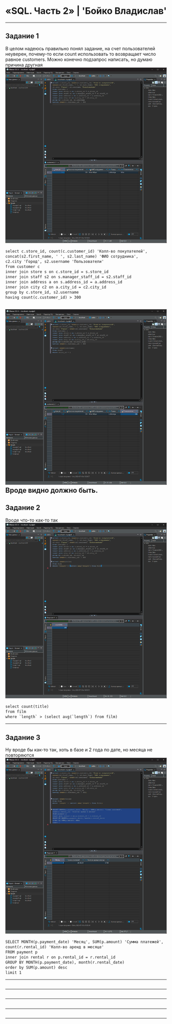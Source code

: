 # «SQL. Часть 2» | 'Бойко Владислав'
---
## Задание 1
В целом надеюсь правильно понял задание, на счет пользователей неуверен, почему-то если count использовать то возвращает число равное customers. Можно конечно подзапрос написать, но думаю причина другная
![1.1](img/1.1.png)
```mysql
select c.store_id, count(c.customer_id) 'Колл-во покупателей', 
concat(s2.first_name, ' ', s2.last_name) 'ФИО сотрудника', 
c2.city 'Город', s2.username 'Пользователи'
from customer c
inner join store s on c.store_id = s.store_id 
inner join staff s2 on s.manager_staff_id = s2.staff_id 
inner join address a on s.address_id = a.address_id 
inner join city c2 on a.city_id = c2.city_id 
group by c.store_id, s2.username 
having count(c.customer_id) > 300
```
![1.2](img/1.2.png)
Вроде видно должно быть.
---
## Задание 2
Вроде что-то как-то так
![2.1](img/2.1.png)
```mysql
select count(title)
from film 
where `length` > (select avg(`length`) from film)
```
---
## Задание 3
Ну вроде бы как-то так, хоть в базе и 2 года по дате, но месяца не повторяются
![3.1](img/3.1.png)
```mysql
SELECT MONTH(p.payment_date) 'Месяц', SUM(p.amount) 'Сумма платежей', 
count(r.rental_id) 'Колл-во аренд в месяце' 
FROM payment p
inner join rental r on p.rental_id = r.rental_id 
GROUP BY MONTH(p.payment_date), month(r.rental_date)
order by SUM(p.amount) desc
limit 1
```
---
## 
---
## 
---
## 
---
## 
---